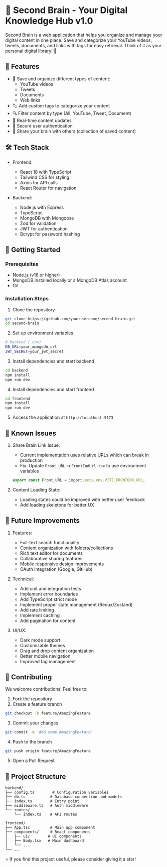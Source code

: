 # 🧠 Second Brain - Your Digital Knowledge Hub v1.0

Second Brain is a web application that helps you organize and manage your digital content in one place. Save and categorize your YouTube videos, tweets, documents, and links with tags for easy retrieval. Think of it as your personal digital library! 🚀

## 🌟 Features

- 📝 Save and organize different types of content:
  - YouTube videos
  - Tweets
  - Documents
  - Web links
- 🏷️ Add custom tags to categorize your content
- 🔍 Filter content by type (All, YouTube, Tweet, Document)
- 🔄 Real-time content updates
- 🔐 Secure user authentication
- 🔗 Share your brain with others (collection of saved content)

## 🛠️ Tech Stack

- Frontend:
  - React 18 with TypeScript
  - Tailwind CSS for styling
  - Axios for API calls
  - React Router for navigation

- Backend:
  - Node.js with Express
  - TypeScript
  - MongoDB with Mongoose
  - Zod for validation
  - JWT for authentication
  - Bcrypt for password hashing

## 🚀 Getting Started

### Prerequisites
- Node.js (v16 or higher)
- MongoDB installed locally or a MongoDB Atlas account
- Git

### Installation Steps

1. Clone the repository
```bash
git clone https://github.com/yourusername/second-brain.git
cd second-brain
```

2. Set up environment variables
```bash
# Backend (.env)
DB_URL=your_mongodb_url
JWT_SECRET=your_jwt_secret
```

3. Install dependencies and start backend
```bash
cd backend
npm install
npm run dev
```

4. Install dependencies and start frontend
```bash
cd frontend
npm install
npm run dev
```

5. Access the application at `http://localhost:5173`

## 🐛 Known Issues

1. Share Brain Link Issue:
   - Current implementation uses relative URLs which can break in production
   - Fix: Update `Front_URL` in `FrontEndUrl.tsx` to use environment variables
   ```typescript
   export const Front_URL = import.meta.env.VITE_FRONTEND_URL;
   ```

2. Content Loading State:
   - Loading states could be improved with better user feedback
   - Add loading skeletons for better UX

## 🚀 Future Improvements

1. Features:
   - Full-text search functionality
   - Content organization with folders/collections
   - Rich text editor for documents
   - Collaborative sharing features
   - Mobile responsive design improvements
   - OAuth integration (Google, GitHub)

2. Technical:
   - Add unit and integration tests
   - Implement error boundaries
   - Add TypeScript strict mode
   - Implement proper state management (Redux/Zustand)
   - Add rate limiting
   - Implement caching
   - Add pagination for content

3. UI/UX:
   - Dark mode support
   - Customizable themes
   - Drag and drop content organization
   - Better mobile navigation
   - Improved tag management

## 🤝 Contributing

We welcome contributions! Feel free to:

1. Fork the repository
2. Create a feature branch
```bash
git checkout -b feature/AmazingFeature
```
3. Commit your changes
```bash
git commit -m 'Add some AmazingFeature'
```
4. Push to the branch
```bash
git push origin feature/AmazingFeature
```
5. Open a Pull Request

## 📝 Project Structure

```
backend/
├── config.ts        # Configuration variables
├── db.ts           # Database connection and models
├── index.ts        # Entry point
├── middleware.ts   # Auth middleware
└── routes/
    └── index.ts    # API routes

frontend/
├── App.tsx         # Main app component
├── components/     # React components
│   ├── ui/        # UI components
│   ├── Body.tsx   # Main dashboard
│   └── ...
└── ...
```

⭐️ If you find this project useful, please consider giving it a star!

